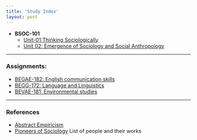 ```yaml
---
title: 'Study Index'
layout: post
---
```


- **BSOC-101**
  - [Unit-01:Thinking Sociologically](/2022/03/11/thinking-sociologically.html)
  - [Unit 02: Emergence of Sociology and Social Anthropology](/2022/03/23/emergence-of-sociology-and-social-anthropology.html)

----


### Assignments:

- [BEGAE-182: English communication skills](/study/assignments/begae-182.html)
- [BEGG-172: Language and Linguistics](/study/assignments/begg-172.html)
- [BEVAE-181: Environmental studies](/study/assignments/bevae-181.html)

----

### References

- [Abstract Empiricism](/study/reference/abstract-empiricism)
- [Pioneers of Sociology](/study/reference/pioneers-of-sociology) List of people and their works
